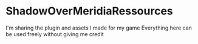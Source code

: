 # ShadowOverMeridiaRessources
I'm sharing the plugin and assets I made for my game
Everything here can be used freely without giving me credit
